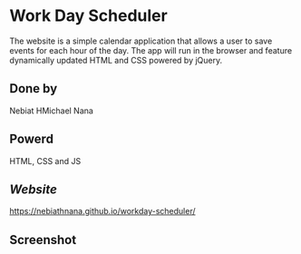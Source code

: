 # Work Day Scheduler
The website is a simple calendar application that allows a user to save events for each hour of the day. The app will run in the browser and feature dynamically updated HTML and CSS powered by jQuery.

## Done by
Nebiat HMichael Nana

## Powerd 

HTML, CSS and JS

## _Website_

https://nebiathnana.github.io/workday-scheduler/

## Screenshot 



